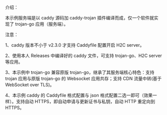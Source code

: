 介绍：

本示例服务端是以 caddy 源码加 caddy-trojan 插件编译而成，仅一个软件就实现了 trojan-go 应用（服务端）。

注意：

1、caddy 版本不小于 v2.3.0 才支持 Caddyfile 配置开启 H2C server。

2、使用本人 Releases 中编译好的 caddy 文件，可支持 trojan-go、H2C server 等应用。

3、本示例中 trojan-go 兼容原版 trojan-go，继承了其服务端核心特色：支持 trojan 应用与原版 trojan-go 的 Websocket 应用共存；支持 CDN 流量中转(基于 WebSocket over TLS)。

4、本示例 caddy 的 Caddyfile 格式配置与 json 格式配置二选一即可（效果一样）。支持自动 HTTPS，即自动申请与更新证书与私钥，自动 HTTP 重定向到 HTTPS。
